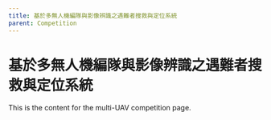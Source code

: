 ```yaml
---
title: 基於多無人機編隊與影像辨識之遇難者搜救與定位系統
parent: Competition
---
```


# 基於多無人機編隊與影像辨識之遇難者搜救與定位系統

This is the content for the multi-UAV competition page.
